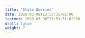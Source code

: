 ```yaml
---
title: "State Queries"
date: 2020-03-08T13:53:31+02:00
lastmod: 2020-03-08T13:53:31+02:00
draft: false
weight: 7
---
```

